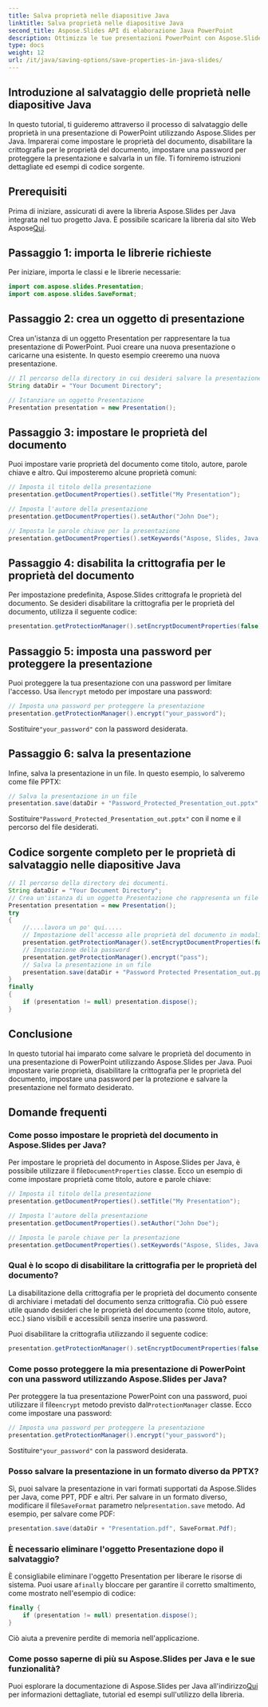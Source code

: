 ```yaml
---
title: Salva proprietà nelle diapositive Java
linktitle: Salva proprietà nelle diapositive Java
second_title: Aspose.Slides API di elaborazione Java PowerPoint
description: Ottimizza le tue presentazioni PowerPoint con Aspose.Slides per Java. Impara a impostare proprietà, disabilitare la crittografia, aggiungere la protezione tramite password e salvare senza sforzo.
type: docs
weight: 12
url: /it/java/saving-options/save-properties-in-java-slides/
---
```


## Introduzione al salvataggio delle proprietà nelle diapositive Java

In questo tutorial, ti guideremo attraverso il processo di salvataggio delle proprietà in una presentazione di PowerPoint utilizzando Aspose.Slides per Java. Imparerai come impostare le proprietà del documento, disabilitare la crittografia per le proprietà del documento, impostare una password per proteggere la presentazione e salvarla in un file. Ti forniremo istruzioni dettagliate ed esempi di codice sorgente.

## Prerequisiti

 Prima di iniziare, assicurati di avere la libreria Aspose.Slides per Java integrata nel tuo progetto Java. È possibile scaricare la libreria dal sito Web Aspose[Qui](https://downloads.aspose.com/slides/java).

## Passaggio 1: importa le librerie richieste

Per iniziare, importa le classi e le librerie necessarie:

```java
import com.aspose.slides.Presentation;
import com.aspose.slides.SaveFormat;
```

## Passaggio 2: crea un oggetto di presentazione

Crea un'istanza di un oggetto Presentation per rappresentare la tua presentazione di PowerPoint. Puoi creare una nuova presentazione o caricarne una esistente. In questo esempio creeremo una nuova presentazione.

```java
// Il percorso della directory in cui desideri salvare la presentazione
String dataDir = "Your Document Directory";

// Istanziare un oggetto Presentazione
Presentation presentation = new Presentation();
```

## Passaggio 3: impostare le proprietà del documento

Puoi impostare varie proprietà del documento come titolo, autore, parole chiave e altro. Qui imposteremo alcune proprietà comuni:

```java
// Imposta il titolo della presentazione
presentation.getDocumentProperties().setTitle("My Presentation");

// Imposta l'autore della presentazione
presentation.getDocumentProperties().setAuthor("John Doe");

// Imposta le parole chiave per la presentazione
presentation.getDocumentProperties().setKeywords("Aspose, Slides, Java, Tutorial");
```

## Passaggio 4: disabilita la crittografia per le proprietà del documento

Per impostazione predefinita, Aspose.Slides crittografa le proprietà del documento. Se desideri disabilitare la crittografia per le proprietà del documento, utilizza il seguente codice:

```java
presentation.getProtectionManager().setEncryptDocumentProperties(false);
```

## Passaggio 5: imposta una password per proteggere la presentazione

 Puoi proteggere la tua presentazione con una password per limitare l'accesso. Usa il`encrypt` metodo per impostare una password:

```java
// Imposta una password per proteggere la presentazione
presentation.getProtectionManager().encrypt("your_password");
```

 Sostituire`"your_password"` con la password desiderata.

## Passaggio 6: salva la presentazione

Infine, salva la presentazione in un file. In questo esempio, lo salveremo come file PPTX:

```java
// Salva la presentazione in un file
presentation.save(dataDir + "Password_Protected_Presentation_out.pptx", SaveFormat.Pptx);
```

 Sostituire`"Password_Protected_Presentation_out.pptx"` con il nome e il percorso del file desiderati.

## Codice sorgente completo per le proprietà di salvataggio nelle diapositive Java

```java
// Il percorso della directory dei documenti.
String dataDir = "Your Document Directory";
// Crea un'istanza di un oggetto Presentazione che rappresenta un file PPT
Presentation presentation = new Presentation();
try
{
	//....lavora un po' qui.....
	// Impostazione dell'accesso alle proprietà del documento in modalità protetta da password
	presentation.getProtectionManager().setEncryptDocumentProperties(false);
	// Impostazione della password
	presentation.getProtectionManager().encrypt("pass");
	// Salva la presentazione in un file
	presentation.save(dataDir + "Password Protected Presentation_out.pptx", SaveFormat.Pptx);
}
finally
{
	if (presentation != null) presentation.dispose();
}
```

## Conclusione

In questo tutorial hai imparato come salvare le proprietà del documento in una presentazione di PowerPoint utilizzando Aspose.Slides per Java. Puoi impostare varie proprietà, disabilitare la crittografia per le proprietà del documento, impostare una password per la protezione e salvare la presentazione nel formato desiderato.

## Domande frequenti

### Come posso impostare le proprietà del documento in Aspose.Slides per Java?

 Per impostare le proprietà del documento in Aspose.Slides per Java, è possibile utilizzare il file`DocumentProperties` classe. Ecco un esempio di come impostare proprietà come titolo, autore e parole chiave:

```java
// Imposta il titolo della presentazione
presentation.getDocumentProperties().setTitle("My Presentation");

// Imposta l'autore della presentazione
presentation.getDocumentProperties().setAuthor("John Doe");

// Imposta le parole chiave per la presentazione
presentation.getDocumentProperties().setKeywords("Aspose, Slides, Java, Tutorial");
```

### Qual è lo scopo di disabilitare la crittografia per le proprietà del documento?

La disabilitazione della crittografia per le proprietà del documento consente di archiviare i metadati del documento senza crittografia. Ciò può essere utile quando desideri che le proprietà del documento (come titolo, autore, ecc.) siano visibili e accessibili senza inserire una password.

Puoi disabilitare la crittografia utilizzando il seguente codice:

```java
presentation.getProtectionManager().setEncryptDocumentProperties(false);
```

### Come posso proteggere la mia presentazione di PowerPoint con una password utilizzando Aspose.Slides per Java?

Per proteggere la tua presentazione PowerPoint con una password, puoi utilizzare il file`encrypt` metodo previsto dal`ProtectionManager` classe. Ecco come impostare una password:

```java
// Imposta una password per proteggere la presentazione
presentation.getProtectionManager().encrypt("your_password");
```

 Sostituire`"your_password"` con la password desiderata.

### Posso salvare la presentazione in un formato diverso da PPTX?

 Sì, puoi salvare la presentazione in vari formati supportati da Aspose.Slides per Java, come PPT, PDF e altri. Per salvare in un formato diverso, modificare il file`SaveFormat` parametro nel`presentation.save` metodo. Ad esempio, per salvare come PDF:

```java
presentation.save(dataDir + "Presentation.pdf", SaveFormat.Pdf);
```

### È necessario eliminare l'oggetto Presentazione dopo il salvataggio?

 È consigliabile eliminare l'oggetto Presentation per liberare le risorse di sistema. Puoi usare a`finally` bloccare per garantire il corretto smaltimento, come mostrato nell'esempio di codice:

```java
finally {
    if (presentation != null) presentation.dispose();
}
```

Ciò aiuta a prevenire perdite di memoria nell'applicazione.

### Come posso saperne di più su Aspose.Slides per Java e le sue funzionalità?

 Puoi esplorare la documentazione di Aspose.Slides per Java all'indirizzo[Qui](https://docs.aspose.com/slides/java/) per informazioni dettagliate, tutorial ed esempi sull'utilizzo della libreria.